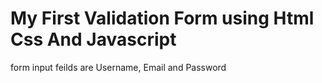 # My First Validation Form using Html Css And Javascript 
form input feilds are Username, Email and Password
